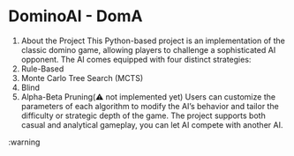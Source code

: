 # DominoAI - DomA

1. About the Project
This Python-based project is an implementation of the classic domino game, allowing players to challenge a sophisticated AI opponent. The AI comes equipped with four distinct strategies:
  1. Rule-Based
  2. Monte Carlo Tree Search (MCTS)
  3. Blind
  4. Alpha-Beta Pruning(⚠️ not implemented yet) 
Users can customize the parameters of each algorithm to modify the AI’s behavior and tailor the difficulty or strategic depth of the game.
The project supports both casual and analytical gameplay, you can let AI compete with another AI.

:warning
